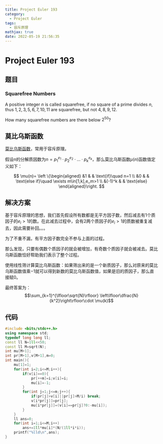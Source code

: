 ```yaml
---
title: Project Euler 193
category:
  - Project Euler
tags:
  - 容斥原理
mathjax: true
date: 2022-05-19 21:56:35
---
```


<escape><!-- more --></escape>

# Project Euler 193

## 题目

### Squarefree Numbers

A positive integer $n$ is called squarefree, if no square of a prime divides $n$, thus $1, 2, 3, 5, 6, 7, 10, 11$ are squarefree, but not $4, 8, 9, 12$.

How many squarefree numbers are there below $2^{50}$?

## 莫比乌斯函数

[莫比乌斯函数](https://en.wikipedia.org/wiki/M%C3%B6bius_function)，常用于容斥原理。

假设$n$的分解质因数为$n=p_1^{e_1}\cdot p_2^{e_2}\cdot \dots \cdot p_k^{e_k}$，那么莫比乌斯函数$\mu(n)$函数值定义如下：

$$
\mu(n)=
\left \{\begin{aligned}
  &1 & & \text{if}\quad n=1 \\
  &0 & & \text{else if}\quad \exists m\in[1,k],e_m>1 \\
  &(-1)^k & & \text{else}
\end{aligned}\right.
$$

## 解决方案

基于容斥原理的思想，我们首先假设所有数都是无平方因子数，然后减去有$1$个质因子的$e_i>1$的数。在此减去过程中，会有$2$两个质因子的$e_i>1$的质数被重复减去，因此需要补回。。。

为了不重不漏，有平方因子数完全不参与上面的过程。

那么发现，只要有偶数个质因子的就会被增加，有奇数个质因子就会被减去。莫比乌斯函数恰好帮助我们表示了整个过程。

使用线性筛计算莫比乌斯函数：如果筛出来的是一个新质因子，那么对原来的莫比乌斯函数值乘$-1$就可以得到新数的莫比乌斯函数值，如果是旧的质因子，那么直接赋$0$。

最终答案为：
$$\sum_{k=1}^{\lfloor\sqrt{N}\rfloor} \left\lfloor\dfrac{N}{k^2}\right\rfloor\cdot \mu(k)$$

## 代码

```C++
#include <bits/stdc++.h>
using namespace std;
typedef long long ll;
const ll N=1ll<<50;
const ll M=sqrt(N);
int mu[M+1];
int pr[M+1],v[M+1],m=0;
int main(){
    mu[1]=1;
    for(int i=2;i<=M;i++){
        if(v[i]==0){
            pr[++m]=i;v[i]=i;
            mu[i]=-1;
        }
        for(int j=1;j<=m;j++){
            if(pr[j]>v[i]||pr[j]>M/i) break;
            v[i*pr[j]]=pr[j];
            mu[i*pr[j]]=(v[i]==pr[j]?0:-mu[i]);
        }
    }
    ll ans=0;
    for(int i=1;i<=M;i++)
        ans+=1ll*mu[i]*(N/(1ll*i*i));
    printf("%lld\n",ans);
}
```
